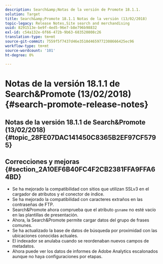 ```yaml
---
description: Search&amp;Notas de la versión de Promote 18.1.1.
solution: Target
title: Search&amp;Promote 18.1.1 Notas de la versión (13/02/2018)
topic-legacy: Release Notes,Site search and merchandising
uuid: 8291513e-be9f-4ed5-96e7-b8e796b98832
exl-id: c54a132e-6f66-472b-9b63-683520808c26
translation-type: tm+mt
source-git-commit: 7559f5f7437d46e3510d4659772308666425ec96
workflow-type: tm+mt
source-wordcount: '101'
ht-degree: 0%

---
```


# Notas de la versión 18.1.1 de Search&amp;Promote (13/02/2018){#search-promote-release-notes}

## Notas de la versión 18.1.1 de Search&amp;Promote (13/02/2018) {#topic_28FE07DAC141450C8365B2EF97CF5795}

## Correcciones y mejoras {#section_2A10EF6B40FC4F2CB2381FFA9FFA64BD}

* Se ha mejorado la compatibilidad con sitios que utilizan SSLv3 en el cargador de atributos y el conector de índice.
* Se ha mejorado la compatibilidad con caracteres extraños en las contraseñas de FTP.
* Search&amp;Promote ahora comprueba que el atributo `gsname` no esté vacío en las plantillas de presentación.
* Ahora, la Search&amp;Promote permite cargar datos del grupo de frases comunes.
* Se ha actualizado la base de datos de búsqueda por proximidad con las ubicaciones conocidas actuales.
* El indexador se anulaba cuando se reordenaban nuevos campos de metadatos.
* Ahora puede ver los datos de informes de Adobe Analytics escalonados aunque no haya configuraciones por etapas.
